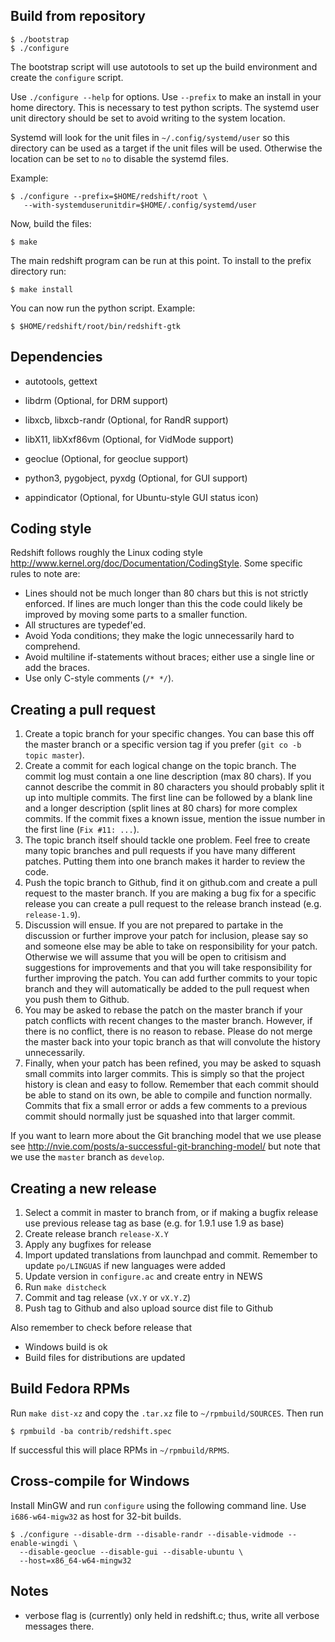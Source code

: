 
Build from repository
---------------------

``` shell
$ ./bootstrap
$ ./configure
```

The bootstrap script will use autotools to set up the build environment
and create the `configure` script.

Use `./configure --help` for options. Use `--prefix` to make an install in
your home directory. This is necessary to test python scripts. The systemd
user unit directory should be set to avoid writing to the system location.

Systemd will look for the unit files in `~/.config/systemd/user` so this
directory can be used as a target if the unit files will be used. Otherwise
the location can be set to `no` to disable the systemd files.

Example:

``` shell
$ ./configure --prefix=$HOME/redshift/root \
   --with-systemduserunitdir=$HOME/.config/systemd/user
```

Now, build the files:

``` shell
$ make
```

The main redshift program can be run at this point. To install to the
prefix directory run:

``` shell
$ make install
```

You can now run the python script. Example:

``` shell
$ $HOME/redshift/root/bin/redshift-gtk
```

Dependencies
------------

* autotools, gettext
* libdrm (Optional, for DRM support)
* libxcb, libxcb-randr (Optional, for RandR support)
* libX11, libXxf86vm (Optional, for VidMode support)
* geoclue (Optional, for geoclue support)

* python3, pygobject, pyxdg (Optional, for GUI support)
* appindicator (Optional, for Ubuntu-style GUI status icon)


Coding style
------------

Redshift follows roughly the Linux coding style
<http://www.kernel.org/doc/Documentation/CodingStyle>. Some specific rules to
note are:

* Lines should not be much longer than 80 chars but this is not strictly
  enforced. If lines are much longer than this the code could likely be improved
  by moving some parts to a smaller function.
* All structures are typedef'ed.
* Avoid Yoda conditions; they make the logic unnecessarily hard to comprehend.
* Avoid multiline if-statements without braces; either use a single line or add
  the braces.
* Use only C-style comments (`/* */`).


Creating a pull request
-----------------------

1. Create a topic branch for your specific changes. You can base this off the
   master branch or a specific version tag if you prefer (`git co -b topic master`).
2. Create a commit for each logical change on the topic branch. The commit log
   must contain a one line description (max 80 chars). If you cannot describe
   the commit in 80 characters you should probably split it up into multiple
   commits. The first line can be followed by a blank line and a longer
   description (split lines at 80 chars) for more complex commits. If the commit
   fixes a known issue, mention the issue number in the first line (`Fix #11:
   ...`).
3. The topic branch itself should tackle one problem. Feel free to create many
   topic branches and pull requests if you have many different patches. Putting
   them into one branch makes it harder to review the code.
4. Push the topic branch to Github, find it on github.com and create a pull
   request to the master branch. If you are making a bug fix for a specific
   release you can create a pull request to the release branch instead
   (e.g. `release-1.9`).
5. Discussion will ensue. If you are not prepared to partake in the discussion
   or further improve your patch for inclusion, please say so and someone else
   may be able to take on responsibility for your patch. Otherwise we will
   assume that you will be open to critisism and suggestions for improvements
   and that you will take responsibility for further improving the patch. You
   can add further commits to your topic branch and they will automatically be
   added to the pull request when you push them to Github.
6. You may be asked to rebase the patch on the master branch if your patch
   conflicts with recent changes to the master branch. However, if there is no
   conflict, there is no reason to rebase. Please do not merge the master back
   into your topic branch as that will convolute the history unnecessarily.
7. Finally, when your patch has been refined, you may be asked to squash small
   commits into larger commits. This is simply so that the project history is
   clean and easy to follow. Remember that each commit should be able to stand
   on its own, be able to compile and function normally. Commits that fix a
   small error or adds a few comments to a previous commit should normally just
   be squashed into that larger commit.

If you want to learn more about the Git branching model that we use please see
<http://nvie.com/posts/a-successful-git-branching-model/> but note that we use
the `master` branch as `develop`.


Creating a new release
----------------------

1. Select a commit in master to branch from, or if making a bugfix release
   use previous release tag as base (e.g. for 1.9.1 use 1.9 as base)
2. Create release branch `release-X.Y`
3. Apply any bugfixes for release
4. Import updated translations from launchpad and commit. Remember to update
   `po/LINGUAS` if new languages were added
5. Update version in `configure.ac` and create entry in NEWS
6. Run `make distcheck`
7. Commit and tag release (`vX.Y` or `vX.Y.Z`)
8. Push tag to Github and also upload source dist file to Github

Also remember to check before release that

* Windows build is ok
* Build files for distributions are updated


Build Fedora RPMs
-----------------

Run `make dist-xz` and copy the `.tar.xz` file to `~/rpmbuild/SOURCES`. Then run

``` shell
$ rpmbuild -ba contrib/redshift.spec
```

If successful this will place RPMs in `~/rpmbuild/RPMS`.


Cross-compile for Windows
-------------------------

Install MinGW and run `configure` using the following command line. Use
`i686-w64-migw32` as host for 32-bit builds.

``` shell
$ ./configure --disable-drm --disable-randr --disable-vidmode --enable-wingdi \
  --disable-geoclue --disable-gui --disable-ubuntu \
  --host=x86_64-w64-mingw32
```


Notes
-----
* verbose flag is (currently) only held in redshift.c; thus, write all
  verbose messages there.
